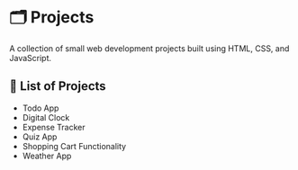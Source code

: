 # 🗂️ Projects

A collection of small web development projects built using HTML, CSS, and JavaScript.

## 📌 List of Projects

- Todo App
- Digital Clock
- Expense Tracker
- Quiz App
- Shopping Cart Functionality
- Weather App
